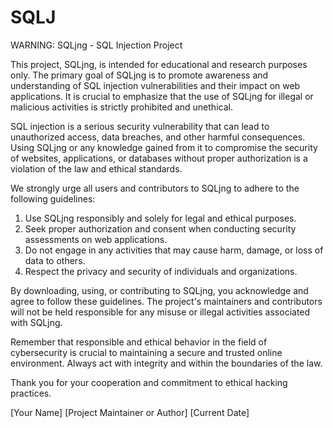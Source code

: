 # SQLJ
WARNING: SQLjng - SQL Injection Project

This project, SQLjng, is intended for educational and research purposes only. The primary goal of SQLjng is to promote awareness and understanding of SQL injection vulnerabilities and their impact on web applications. It is crucial to emphasize that the use of SQLjng for illegal or malicious activities is strictly prohibited and unethical.

SQL injection is a serious security vulnerability that can lead to unauthorized access, data breaches, and other harmful consequences. Using SQLjng or any knowledge gained from it to compromise the security of websites, applications, or databases without proper authorization is a violation of the law and ethical standards.

We strongly urge all users and contributors to SQLjng to adhere to the following guidelines:

1. Use SQLjng responsibly and solely for legal and ethical purposes.
2. Seek proper authorization and consent when conducting security assessments on web applications.
3. Do not engage in any activities that may cause harm, damage, or loss of data to others.
4. Respect the privacy and security of individuals and organizations.

By downloading, using, or contributing to SQLjng, you acknowledge and agree to follow these guidelines. The project's maintainers and contributors will not be held responsible for any misuse or illegal activities associated with SQLjng.

Remember that responsible and ethical behavior in the field of cybersecurity is crucial to maintaining a secure and trusted online environment. Always act with integrity and within the boundaries of the law.

Thank you for your cooperation and commitment to ethical hacking practices.

[Your Name]
[Project Maintainer or Author]
[Current Date]

